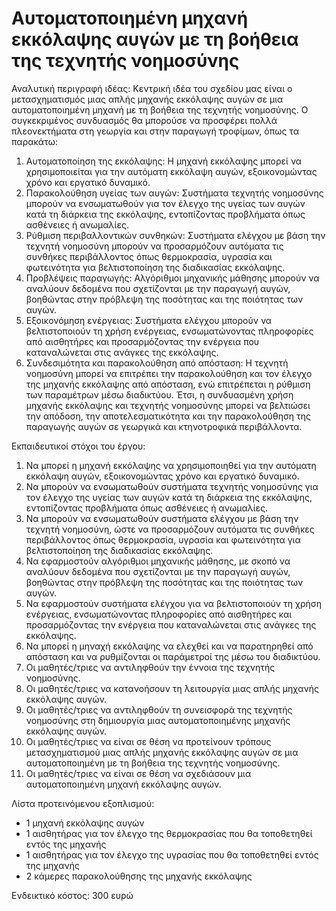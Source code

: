 # Αυτοματοποιημένη μηχανή εκκόλαψης αυγών με τη βοήθεια της τεχνητής νοημοσύνης

Αναλυτική περιγραφή ιδέας:
Κεντρική ιδέα του σχεδίου μας είναι ο μετασχηματισμός μιας απλής μηχανής εκκόλαψης αυγών σε μια αυτοματοποιημένη μηχανή με τη βοήθεια της τεχνητής νοημοσύνης. 
Ο συγκεκριμένος συνδυασμός θα μπορούσε να προσφέρει πολλά πλεονεκτήματα στη γεωργία και στην παραγωγή τροφίμων, όπως τα παρακάτω:
1. Αυτοματοποίηση της εκκόλαψης: Η μηχανή εκκόλαψης μπορεί να χρησιμοποιείται για την αυτόματη εκκόλαψη αυγών, εξοικονομώντας χρόνο και εργατικό δυναμικό.
2. Παρακολούθηση υγείας των αυγών: Συστήματα τεχνητής νοημοσύνης μπορούν να ενσωματωθούν για τον έλεγχο της υγείας των αυγών κατά τη διάρκεια της εκκόλαψης, εντοπίζοντας προβλήματα όπως ασθένειες ή ανωμαλίες.
3. Ρύθμιση περιβαλλοντικών συνθηκών: Συστήματα ελέγχου με βάση την τεχνητή νοημοσύνη μπορούν να προσαρμόζουν αυτόματα τις συνθήκες περιβάλλοντος όπως θερμοκρασία, υγρασία και φωτεινότητα για βελτιστοποίηση της διαδικασίας εκκόλαψης.
4. Προβλέψεις παραγωγής: Αλγόριθμοι μηχανικής μάθησης μπορούν να αναλύουν δεδομένα που σχετίζονται με την παραγωγή αυγών, βοηθώντας στην πρόβλεψη της ποσότητας και της ποιότητας των αυγών.
5. Εξοικονόμηση ενέργειας: Συστήματα ελέγχου μπορούν να βελτιστοποιούν τη χρήση ενέργειας, ενσωματώνοντας πληροφορίες από αισθητήρες και προσαρμόζοντας την ενέργεια που καταναλώνεται στις ανάγκες της εκκόλαψης.
6. Συνδεσιμότητα και παρακολούθηση από απόσταση: Η τεχνητή νοημοσύνη μπορεί να επιτρέπει την παρακολούθηση και τον έλεγχο της μηχανής εκκόλαψης από απόσταση, ενώ επιτρέπεται η ρύθμιση των παραμέτρων μέσω διαδικτύου.
Έτσι, η συνδυασμένη χρήση μηχανής εκκόλαψης και τεχνητής νοημοσύνης μπορεί να βελτιώσει την απόδοση, την αποτελεσματικότητα και την παρακολούθηση της παραγωγής αυγών σε γεωργικά και κτηνοτροφικά περιβάλλοντα.

Εκπαιδευτικοί στόχοι του έργου:
1. Να μπορεί η μηχανή εκκόλαψης να χρησιμοποιηθεί για την αυτόματη εκκόλαψη αυγών, εξοικονομώντας χρόνο και εργατικό δυναμικό.
2. Να μπορούν να ενσωματωθούν συστήματα τεχνητής νοημοσύνης για τον έλεγχο της υγείας των αυγών κατά τη διάρκεια της εκκόλαψης, εντοπίζοντας προβλήματα όπως ασθένειες ή ανωμαλίες.
3. Να μπορούν να ενσωματωθούν συστήματα ελέγχου με βάση την τεχνητή νοημοσύνη, ώστε να προσαρμόζουν αυτόματα τις συνθήκες περιβάλλοντος όπως θερμοκρασία, υγρασία και φωτεινότητα για βελτιστοποίηση της διαδικασίας εκκόλαψης.
4. Να εφαρμοστούν αλγόριθμοι μηχανικής μάθησης, με σκοπό να αναλύουν δεδομένα που σχετίζονται με την παραγωγή αυγών, βοηθώντας στην πρόβλεψη της ποσότητας και της ποιότητας των αυγών.
5. Να εφαρμοστούν συστήματα ελέγχου για να βελτιστοποιούν τη χρήση ενέργειας, ενσωματώνοντας πληροφορίες από αισθητήρες και προσαρμόζοντας την ενέργεια που καταναλώνεται στις ανάγκες της εκκόλαψης.
6. Να μπορεί η μηναχή εκκόλαψης να ελεχθεί και να παρατηρηθεί από απόσταση και να ρυθμίζονται οι παράμετροί της μέσω του διαδικτύου.
7. Οι μαθητές/τριες να αντιληφθούν την έννοια της τεχνητής νοημοσύνης. 
8. Οι μαθητές/τριες να κατανοήσουν τη λειτουργία μιας απλής μηχανής εκκόλαψης αυγών.
9. Οι μαθητές/τριες να αντιληφθούν τη συνεισφορά της τεχνητής νοημοσύνης στη δημιουργία μιας αυτοματοποιημένης μηχανής εκκόλαψης αυγών. 
10. Οι μαθητές/τριες να είναι σε θέση να προτείνουν τρόπους μετασχηματισμού μιας απλής μηχανής εκκόλαψης αυγών σε μια αυτοματοποιημένη με τη βοήθεια της τεχνητής νοημοσύνης.
11. Οι μαθητές/τριες να είναι σε θέση να σχεδιάσουν μια αυτοματοποιημένη μηχανή εκκόλαψης αυγών.

Λίστα προτεινόμενου εξοπλισμού:
- 1 μηχανή εκκόλαψης αυγών
- 1 αισθητήρας για τον έλεγχο της θερμοκρασίας που θα τοποθετηθεί εντός της μηχανής
- 1 αισθητήρας για τον έλεγχο της υγρασίας που θα τοποθετηθεί εντός της μηχανής
- 2 κάμερες παρακολούθησης της μηχανής εκκόλαψης

Ενδεικτικό κόστος: 300 ευρώ

